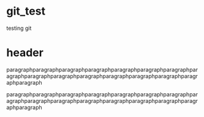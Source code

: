 # git_test
testing git
# header
paragraphparagraphparagraphparagraphparagraphparagraphparagraphparagraphparagraphparagraphparagraphparagraphparagraphparagraphparagraphparagraph

paragraphparagraphparagraphparagraphparagraphparagraphparagraphparagraphparagraphparagraphparagraphparagraphparagraphparagraphparagraphparagraph